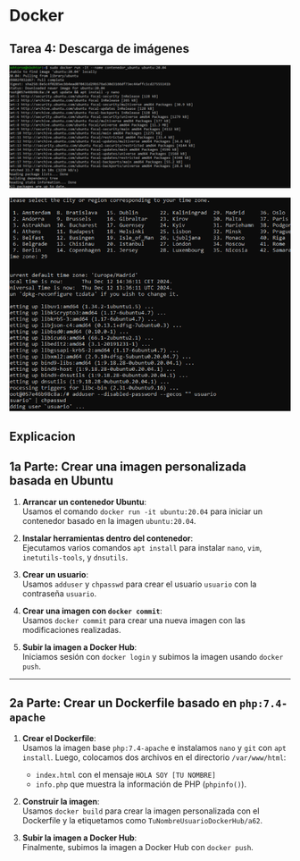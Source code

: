 # Docker




## Tarea 4: Descarga de imágenes

![Descripción de la imagen de la Tarea 2](01-10.png)

![Descripción de la imagen de la Tarea 1](02-10.png)

## Explicacion

## **1a Parte: Crear una imagen personalizada basada en Ubuntu**

1. **Arrancar un contenedor Ubuntu**:  
   Usamos el comando `docker run -it ubuntu:20.04` para iniciar un contenedor basado en la imagen `ubuntu:20.04`.

2. **Instalar herramientas dentro del contenedor**:  
   Ejecutamos varios comandos `apt install` para instalar `nano`, `vim`, `inetutils-tools`, y `dnsutils`.

3. **Crear un usuario**:  
   Usamos `adduser` y `chpasswd` para crear el usuario `usuario` con la contraseña `usuario`.

4. **Crear una imagen con `docker commit`**:  
   Usamos `docker commit` para crear una nueva imagen con las modificaciones realizadas.

5. **Subir la imagen a Docker Hub**:  
   Iniciamos sesión con `docker login` y subimos la imagen usando `docker push`.

---

## **2a Parte: Crear un Dockerfile basado en `php:7.4-apache`**

1. **Crear el Dockerfile**:  
   Usamos la imagen base `php:7.4-apache` e instalamos `nano` y `git` con `apt install`. Luego, colocamos dos archivos en el directorio `/var/www/html`:  
   - `index.html` con el mensaje `HOLA SOY [TU NOMBRE]`
   - `info.php` que muestra la información de PHP (`phpinfo()`).

2. **Construir la imagen**:  
   Usamos `docker build` para crear la imagen personalizada con el Dockerfile y la etiquetamos como `TuNombreUsuarioDockerHub/a62`.

3. **Subir la imagen a Docker Hub**:  
   Finalmente, subimos la imagen a Docker Hub con `docker push`.

